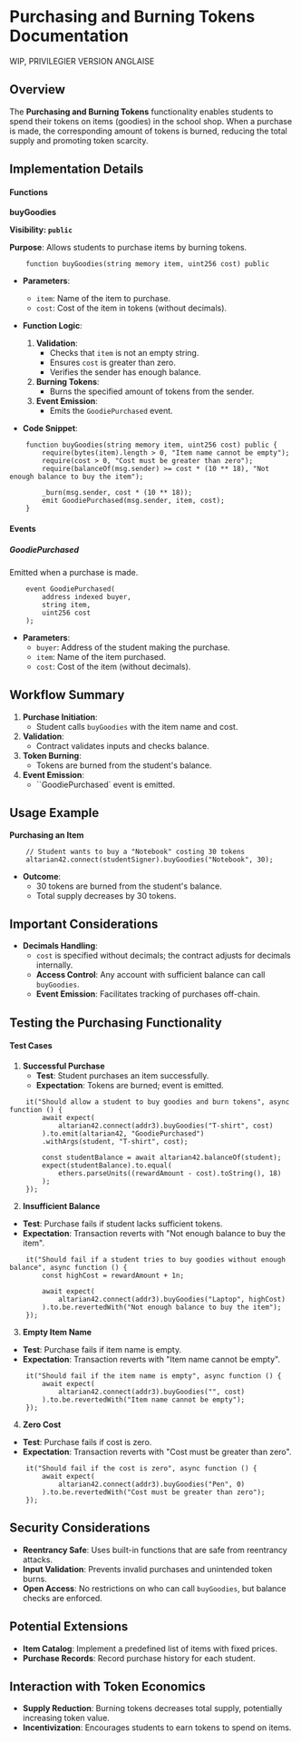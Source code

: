 # Purchasing and Burning Tokens Documentation

WIP, PRIVILEGIER VERSION ANGLAISE

## Overview

The **Purchasing and Burning Tokens** functionality enables students to spend their tokens on items (goodies) in the school shop. When a purchase is made, the corresponding amount of tokens is burned, reducing the total supply and promoting token scarcity.

## Implementation Details

#### Functions

**buyGoodies**

**Visibility: `public`**

**Purpose**: Allows students to purchase items by burning tokens.

```solidity
    function buyGoodies(string memory item, uint256 cost) public
```

- **Parameters**:
    - `item`: Name of the item to purchase.
    - `cost`: Cost of the item in tokens (without decimals).

- **Function Logic**:
    
    1. **Validation**:
        - Checks that `item` is not an empty string.
        - Ensures `cost` is greater than zero.
        - Verifies the sender has enough balance.
    2. **Burning Tokens**:
        - Burns the specified amount of tokens from the sender.
    3. **Event Emission**:
        - Emits the `GoodiePurchased` event.

- **Code Snippet**:

```solidity
    function buyGoodies(string memory item, uint256 cost) public {
        require(bytes(item).length > 0, "Item name cannot be empty");
        require(cost > 0, "Cost must be greater than zero");
        require(balanceOf(msg.sender) >= cost * (10 ** 18), "Not enough balance to buy the item");

        _burn(msg.sender, cost * (10 ** 18));
        emit GoodiePurchased(msg.sender, item, cost);
    }
```

#### Events

##### GoodiePurchased

Emitted when a purchase is made.

```solidity
    event GoodiePurchased(
        address indexed buyer,
        string item,
        uint256 cost
    );
```

- **Parameters**:
    - `buyer`: Address of the student making the purchase.
    - `item`: Name of the item purchased.
    - `cost`: Cost of the item (without decimals).

## Workflow Summary

1. **Purchase Initiation**:
    - Student calls `buyGoodies` with the item name and cost.
2. **Validation**:
    - Contract validates inputs and checks balance.
3. **Token Burning**:
    - Tokens are burned from the student's balance.
4. **Event Emission**:
    - ``GoodiePurchased` event is emitted.

## Usage Example

**Purchasing an Item**

```solidity
    // Student wants to buy a "Notebook" costing 30 tokens
    altarian42.connect(studentSigner).buyGoodies("Notebook", 30);
```
- **Outcome**:
    - 30 tokens are burned from the student's balance.
    - Total supply decreases by 30 tokens.

## Important Considerations

- **Decimals Handling**:
    - `cost` is specified without decimals; the contract adjusts for decimals internally.
    - **Access Control**:
        Any account with sufficient balance can call `buyGoodies`.
    - **Event Emission**:
        Facilitates tracking of purchases off-chain.

## Testing the Purchasing Functionality

#### Test Cases

1. **Successful Purchase**
    - **Test**: Student purchases an item successfully.
    - **Expectation**: Tokens are burned; event is emitted.

```solidity
    it("Should allow a student to buy goodies and burn tokens", async function () {
        await expect(
            altarian42.connect(addr3).buyGoodies("T-shirt", cost)
        ).to.emit(altarian42, "GoodiePurchased")
        .withArgs(student, "T-shirt", cost);

        const studentBalance = await altarian42.balanceOf(student);
        expect(studentBalance).to.equal(
            ethers.parseUnits((rewardAmount - cost).toString(), 18)
        );
    });
```

2. **Insufficient Balance**

- **Test**: Purchase fails if student lacks sufficient tokens.
- **Expectation**: Transaction reverts with "Not enough balance to buy the item".

```solidity
    it("Should fail if a student tries to buy goodies without enough balance", async function () {
        const highCost = rewardAmount + 1n;

        await expect(
            altarian42.connect(addr3).buyGoodies("Laptop", highCost)
        ).to.be.revertedWith("Not enough balance to buy the item");
    });
```

3. **Empty Item Name**

- **Test**: Purchase fails if item name is empty.
- **Expectation**: Transaction reverts with "Item name cannot be empty".

```solidity
    it("Should fail if the item name is empty", async function () {
        await expect(
            altarian42.connect(addr3).buyGoodies("", cost)
        ).to.be.revertedWith("Item name cannot be empty");
    });
```

4. **Zero Cost**

- **Test**: Purchase fails if cost is zero.
- **Expectation**: Transaction reverts with "Cost must be greater than zero".

```solidity
    it("Should fail if the cost is zero", async function () {
        await expect(
            altarian42.connect(addr3).buyGoodies("Pen", 0)
        ).to.be.revertedWith("Cost must be greater than zero");
    });
```

## Security Considerations

- **Reentrancy Safe**: Uses built-in functions that are safe from reentrancy attacks.
- **Input Validation**: Prevents invalid purchases and unintended token burns.
- **Open Access**: No restrictions on who can call `buyGoodies`, but balance checks are enforced.

## Potential Extensions

- **Item Catalog**: Implement a predefined list of items with fixed prices.
- **Purchase Records**: Record purchase history for each student.

## Interaction with Token Economics

- **Supply Reduction**: Burning tokens decreases total supply, potentially increasing token value.
- **Incentivization**: Encourages students to earn tokens to spend on items.